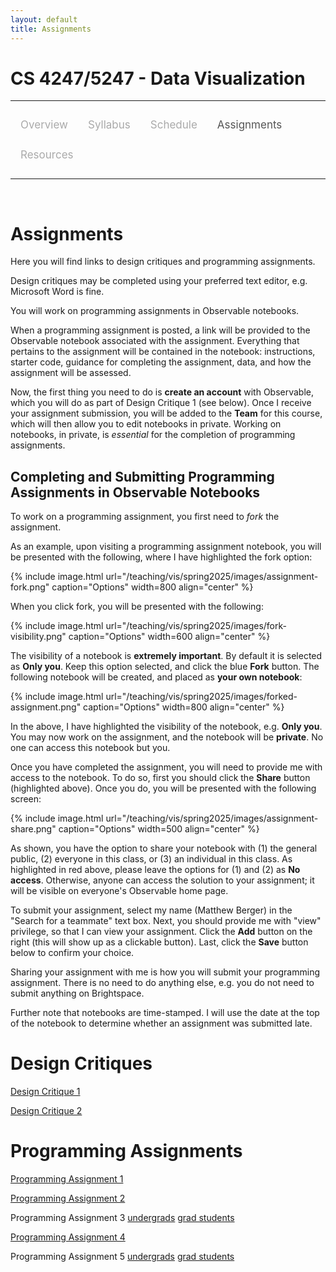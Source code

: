 ```yaml
---
layout: default
title: Assignments
---
```


<style>
.topnav {
  overflow: hidden;
  background-color: #fdfdfd;
}

.topnav a {
  float: left;
  color: #aaaaaa;
  text-align: center;
  padding: 14px 16px;
  text-decoration: none;
  font-size: 17px;
}

.topnav a:hover {
  color: #555555;
}

.topnav a.active {
  color: #555555;
}
</style>

# CS 4247/5247 - Data Visualization

---

<div class='topnav'>
  <a href="/teaching/vis/spring2025">Overview</a>
  <a href="/teaching/vis/spring2025/syllabus">Syllabus</a>
  <a href="/teaching/vis/spring2025/schedule">Schedule</a>
  <a class='active' href="/teaching/vis/spring2025/assignments">Assignments</a>
  <a href="/teaching/vis/spring2025/resources">Resources</a>
</div>

---

<br>

# Assignments

Here you will find links to design critiques and programming assignments.

Design critiques may be completed using your preferred text editor, e.g. Microsoft Word is fine.

You will work on programming assignments in Observable notebooks.

When a programming assignment is posted, a link will be provided to the Observable notebook associated with the assignment. Everything that pertains to the assignment will be contained in the notebook: instructions, starter code, guidance for completing the assignment, data, and how the assignment will be assessed.

Now, the first thing you need to do is **create an account** with Observable, which you will do as part of Design Critique 1 (see below). Once I receive your assignment submission, you will be added to the **Team** for this course, which will then allow you to edit notebooks in private. Working on notebooks, in private, is _essential_ for the completion of programming assignments.

## Completing and Submitting Programming Assignments in Observable Notebooks

To work on a programming assignment, you first need to _fork_ the assignment.

As an example, upon visiting a programming assignment notebook, you will be presented with the following, where I have highlighted the fork option:

{% include image.html url="/teaching/vis/spring2025/images/assignment-fork.png" caption="Options" width=800 align="center" %}

When you click fork, you will be presented with the following:

{% include image.html url="/teaching/vis/spring2025/images/fork-visibility.png" caption="Options" width=600 align="center" %}

The visibility of a notebook is **extremely important**. By default it is selected as **Only you**. Keep this option selected, and click the blue **Fork** button. The following notebook will be created, and placed as **your own notebook**:

{% include image.html url="/teaching/vis/spring2025/images/forked-assignment.png" caption="Options" width=800 align="center" %}

In the above, I have highlighted the visibility of the notebook, e.g. **Only you**. You may now work on the assignment, and the notebook will be **private**. No one can access this notebook but you.

Once you have completed the assignment, you will need to provide me with access to the notebook. To do so, first you should click the **Share** button (highlighted above). Once you do, you will be presented with the following screen:

{% include image.html url="/teaching/vis/spring2025/images/assignment-share.png" caption="Options" width=500 align="center" %}

As shown, you have the option to share your notebook with (1) the general public, (2) everyone in this class, or (3) an individual in this class. As highlighted in red above, please leave the options for (1) and (2) as **No access**. Otherwise, anyone can access the solution to your assignment; it will be visible on everyone's Observable home page.

To submit your assignment, select my name (Matthew Berger) in the "Search for a teammate" text box. Next, you should provide me with "view" privilege, so that I can view your assignment. Click the **Add** button on the right (this will show up as a clickable button). Last, click the **Save** button below to confirm your choice.

Sharing your assignment with me is how you will submit your programming assignment. There is no need to do anything else, e.g. you do not need to submit anything on Brightspace.

Further note that notebooks are time-stamped. I will use the date at the top of the notebook to determine whether an assignment was submitted late.

# Design Critiques

[Design Critique 1](/teaching/vis/spring2025/assignments/critique1)

[Design Critique 2](https://observablehq.com/d/0d7c43eb1c3a84f5)

# Programming Assignments

[Programming Assignment 1](https://observablehq.com/d/02161ee58695fb3d)

[Programming Assignment 2](https://observablehq.com/d/b06b27244e8eece3)

Programming Assignment 3 [undergrads](https://observablehq.com/d/25f048b7fa5230af) [grad students](https://observablehq.com/d/df0d7921f87e5cc0)

[Programming Assignment 4](https://observablehq.com/d/9db03f8394740c94)

Programming Assignment 5 [undergrads](https://observablehq.com/d/ab175a4ef99c6c6f) [grad students](https://observablehq.com/d/c20a33e40788d1ca)
